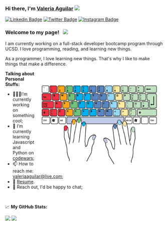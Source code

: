 ### Hi there, I'm <a href="" target="_blank">Valeria Aguilar</a> <img src="https://media.giphy.com/media/hvRJCLFzcasrR4ia7z/giphy.gif" width="25px">

[![Linkedin Badge](https://img.shields.io/badge/-LinkedIn-0e76a8?style=flat-square&logo=Linkedin&logoColor=white)](https://linkedin.com/in/vaal/)
[![Twitter Badge](https://img.shields.io/badge/-Twitter-00acee?style=flat-square&logo=Twitter&logoColor=white)](https://twitter.com/valeriaaguilaar)
[![Instagram Badge](https://img.shields.io/badge/-Instagram-e4405f?style=flat-square&logo=Instagram&logoColor=white)](https://instagram.com/vaaleriaaguilar/)



### Welcome to my page! &nbsp; ![](https://visitor-badge.glitch.me/badge?page_id=vaal96.vaal96)

I am currently working on a full-stack developer bootcamp program through UCSD. I love programming, reading, and learning new things.

As a programmer, I love learning new things. That's why I like to make things that make a difference.

<img align="right" alt="GIF" src="Keyboardillustrator1.png" width="408" height="318" />
  

**Talking about Personal Stuffs:**

- 👩🏽‍💻I’m currently working on something cool;
- 👾 I’m currently learning Javascript and Python on [codewars](https://www.codewars.com/users/vaal96);
- 📫 How to reach me: valeriaaguilar@live.com;
- 📝 [Resume](https://docs.google.com/document/d/1tNQ0jwMONCCEeLH62ZTFOo9a9syCSlfQVn5OoNRa0Gk/edit?usp=sharing).
- 💬 Reach out, I'd be happy to chat;

</br>

📈 **My GitHub Stats:**

<p>
  <img height="180em" src="https://github-readme-stats.vercel.app/api?username=Vaal96&show_icons=true&hide_border=true&&count_private=true&include_all_commits=true" />
  <img height="180em" src="https://github-readme-stats.vercel.app/api/top-langs/?username=Vaal96&exclude_repo=KNN-Image-Classification&show_icons=true&hide_border=true&layout=compact&langs_count=8"/>
</p>

